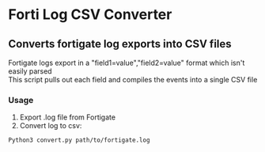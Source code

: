 # Forti Log CSV Converter
## Converts fortigate log exports into CSV files

Fortigate logs export in a "field1=value","field2=value" format which isn't easily parsed  
This script pulls out each field and compiles the events into a single CSV file

### Usage
1. Export .log file from Fortigate
2. Convert log to csv:

````Python3 convert.py path/to/fortigate.log````


